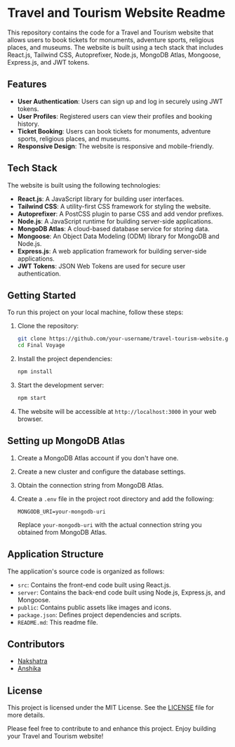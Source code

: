 # Travel and Tourism Website Readme

This repository contains the code for a Travel and Tourism website that allows users to book tickets for monuments, adventure sports, religious places, and museums. The website is built using a tech stack that includes React.js, Tailwind CSS, Autoprefixer, Node.js, MongoDB Atlas, Mongoose, Express.js, and JWT tokens.

## Features

- **User Authentication**: Users can sign up and log in securely using JWT tokens.
- **User Profiles**: Registered users can view their profiles and booking history.
- **Ticket Booking**: Users can book tickets for monuments, adventure sports, religious places, and museums.
- **Responsive Design**: The website is responsive and mobile-friendly.

## Tech Stack

The website is built using the following technologies:

- **React.js**: A JavaScript library for building user interfaces.
- **Tailwind CSS**: A utility-first CSS framework for styling the website.
- **Autoprefixer**: A PostCSS plugin to parse CSS and add vendor prefixes.
- **Node.js**: A JavaScript runtime for building server-side applications.
- **MongoDB Atlas**: A cloud-based database service for storing data.
- **Mongoose**: An Object Data Modeling (ODM) library for MongoDB and Node.js.
- **Express.js**: A web application framework for building server-side applications.
- **JWT Tokens**: JSON Web Tokens are used for secure user authentication.

## Getting Started

To run this project on your local machine, follow these steps:

1. Clone the repository:

   ```bash
   git clone https://github.com/your-username/travel-tourism-website.git
   cd Final Voyage
   ```

2. Install the project dependencies:

   ```bash
   npm install
   ```

3. Start the development server:

   ```bash
   npm start
   ```

4. The website will be accessible at `http://localhost:3000` in your web browser.

## Setting up MongoDB Atlas

1. Create a MongoDB Atlas account if you don't have one.
2. Create a new cluster and configure the database settings.
3. Obtain the connection string from MongoDB Atlas.
4. Create a `.env` file in the project root directory and add the following:

   ```env
   MONGODB_URI=your-mongodb-uri
   ```

   Replace `your-mongodb-uri` with the actual connection string you obtained from MongoDB Atlas.

## Application Structure

The application's source code is organized as follows:

- `src`: Contains the front-end code built using React.js.
- `server`: Contains the back-end code built using Node.js, Express.js, and Mongoose.
- `public`: Contains public assets like images and icons.
- `package.json`: Defines project dependencies and scripts.
- `README.md`: This readme file.

## Contributors

- [Nakshatra](https://github.com/naksh1414)
- [Anshika](https://github.com/dev-anshika098)


## License

This project is licensed under the MIT License. See the [LICENSE](LICENSE) file for more details.

Please feel free to contribute to and enhance this project. Enjoy building your Travel and Tourism website!
 
